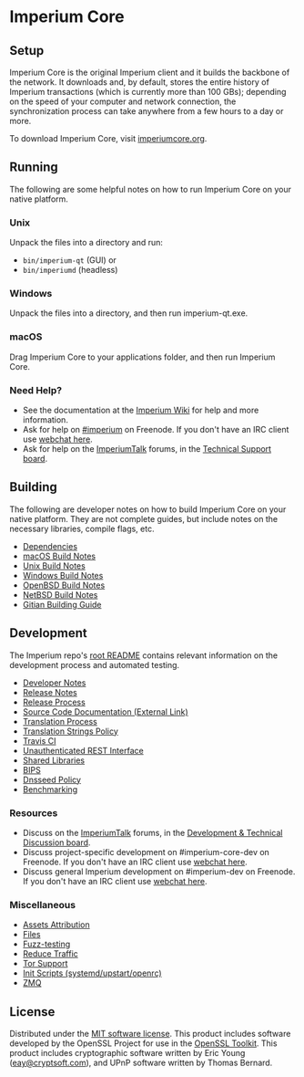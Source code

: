 Imperium Core
=============

Setup
---------------------
Imperium Core is the original Imperium client and it builds the backbone of the network. It downloads and, by default, stores the entire history of Imperium transactions (which is currently more than 100 GBs); depending on the speed of your computer and network connection, the synchronization process can take anywhere from a few hours to a day or more.

To download Imperium Core, visit [imperiumcore.org](https://imperiumcore.org/en/releases/).

Running
---------------------
The following are some helpful notes on how to run Imperium Core on your native platform.

### Unix

Unpack the files into a directory and run:

- `bin/imperium-qt` (GUI) or
- `bin/imperiumd` (headless)

### Windows

Unpack the files into a directory, and then run imperium-qt.exe.

### macOS

Drag Imperium Core to your applications folder, and then run Imperium Core.

### Need Help?

* See the documentation at the [Imperium Wiki](https://en.imperium.it/wiki/Main_Page)
for help and more information.
* Ask for help on [#imperium](http://webchat.freenode.net?channels=imperium) on Freenode. If you don't have an IRC client use [webchat here](http://webchat.freenode.net?channels=imperium).
* Ask for help on the [ImperiumTalk](https://imperiumtalk.org/) forums, in the [Technical Support board](https://imperiumtalk.org/index.php?board=4.0).

Building
---------------------
The following are developer notes on how to build Imperium Core on your native platform. They are not complete guides, but include notes on the necessary libraries, compile flags, etc.

- [Dependencies](dependencies.md)
- [macOS Build Notes](build-osx.md)
- [Unix Build Notes](build-unix.md)
- [Windows Build Notes](build-windows.md)
- [OpenBSD Build Notes](build-openbsd.md)
- [NetBSD Build Notes](build-netbsd.md)
- [Gitian Building Guide](gitian-building.md)

Development
---------------------
The Imperium repo's [root README](/README.md) contains relevant information on the development process and automated testing.

- [Developer Notes](developer-notes.md)
- [Release Notes](release-notes.md)
- [Release Process](release-process.md)
- [Source Code Documentation (External Link)](https://dev.visucore.com/imperium/doxygen/)
- [Translation Process](translation_process.md)
- [Translation Strings Policy](translation_strings_policy.md)
- [Travis CI](travis-ci.md)
- [Unauthenticated REST Interface](REST-interface.md)
- [Shared Libraries](shared-libraries.md)
- [BIPS](bips.md)
- [Dnsseed Policy](dnsseed-policy.md)
- [Benchmarking](benchmarking.md)

### Resources
* Discuss on the [ImperiumTalk](https://imperiumtalk.org/) forums, in the [Development & Technical Discussion board](https://imperiumtalk.org/index.php?board=6.0).
* Discuss project-specific development on #imperium-core-dev on Freenode. If you don't have an IRC client use [webchat here](http://webchat.freenode.net/?channels=imperium-core-dev).
* Discuss general Imperium development on #imperium-dev on Freenode. If you don't have an IRC client use [webchat here](http://webchat.freenode.net/?channels=imperium-dev).

### Miscellaneous
- [Assets Attribution](assets-attribution.md)
- [Files](files.md)
- [Fuzz-testing](fuzzing.md)
- [Reduce Traffic](reduce-traffic.md)
- [Tor Support](tor.md)
- [Init Scripts (systemd/upstart/openrc)](init.md)
- [ZMQ](zmq.md)

License
---------------------
Distributed under the [MIT software license](/COPYING).
This product includes software developed by the OpenSSL Project for use in the [OpenSSL Toolkit](https://www.openssl.org/). This product includes
cryptographic software written by Eric Young ([eay@cryptsoft.com](mailto:eay@cryptsoft.com)), and UPnP software written by Thomas Bernard.
